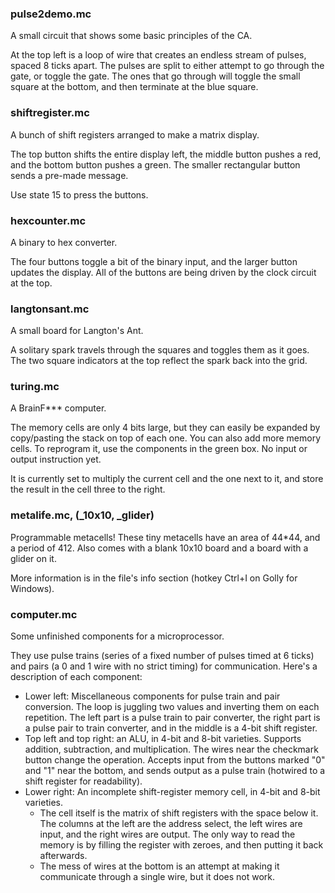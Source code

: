 ### pulse2demo.mc
A small circuit that shows some basic principles of the CA.

At the top left is a loop of wire that creates an endless stream of pulses, spaced 8 ticks apart. The pulses are split to either attempt to go through the gate, or toggle the gate. The ones that go through will toggle the small square at the bottom, and then terminate at the blue square.
### shiftregister.mc
A bunch of shift registers arranged to make a matrix display.

The top button shifts the entire display left, the middle button pushes a red, and the bottom button pushes a green. The smaller rectangular button sends a pre-made message.

Use state 15 to press the buttons.
### hexcounter.mc
A binary to hex converter.

The four buttons toggle a bit of the binary input, and the larger button updates the display. All of the buttons are being driven by the clock circuit at the top.
### langtonsant.mc
A small board for Langton's Ant.

A solitary spark travels through the squares and toggles them as it goes. The two square indicators at the top reflect the spark back into the grid.
### turing.mc
A BrainF\*\*\* computer.

The memory cells are only 4 bits large, but they can easily be expanded by copy/pasting the stack on top of each one. You can also add more memory cells. To reprogram it, use the components in the green box. No input or output instruction yet.

It is currently set to multiply the current cell and the one next to it, and store the result in the cell three to the right.
### metalife.mc, (_10x10, _glider)
Programmable metacells! These tiny metacells have an area of 44*44, and a period of 412. Also comes with a blank 10x10 board and a board with a glider on it.

More information is in the file's info section (hotkey Ctrl+I on Golly for Windows).

### computer.mc
Some unfinished components for a microprocessor.

They use pulse trains (series of a fixed number of pulses timed at 6 ticks) and pairs (a 0 and 1 wire with no strict timing) for communication. Here's a description of each component:
- Lower left: Miscellaneous components for pulse train and pair conversion. The loop is juggling two values and inverting them on each repetition. The left part is a pulse train to pair converter, the right part is a pulse pair to train converter, and in the middle is a 4-bit shift register.
- Top left and top right: an ALU, in 4-bit and 8-bit varieties. Supports addition, subtraction, and multiplication. The wires near the checkmark button change the operation. Accepts input from the buttons marked "0" and "1" near the bottom, and sends output as a pulse train (hotwired to a shift register for readability).
- Lower right: An incomplete shift-register memory cell, in 4-bit and 8-bit varieties.
    - The cell itself is the matrix of shift registers with the space below it. The columns at the left are the address select, the left wires are input, and the right wires are output. The only way to read the memory is by filling the register with zeroes, and then putting it back afterwards.
    - The mess of wires at the bottom is an attempt at making it communicate through a single wire, but it does not work.
